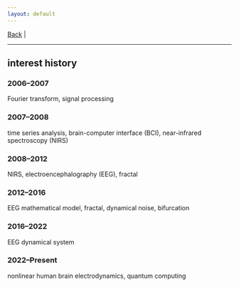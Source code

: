 ```yaml
---
layout: default
---
```


[Back](/index.md) | 
* * *

## interest history

### 2006&ndash;2007
Fourier transform, signal processing
### 2007&ndash;2008
time series analysis, brain-computer interface (BCI), near-infrared spectroscopy (NIRS)
### 2008&ndash;2012
NIRS, electroencephalography (EEG), fractal
### 2012&ndash;2016
EEG mathematical model, fractal, dynamical noise, bifurcation
### 2016&ndash;2022
EEG dynamical system
### 2022&ndash;Present
nonlinear human brain electrodynamics, quantum computing
